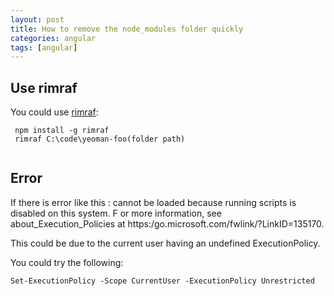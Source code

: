 ```yaml
---
layout: post
title: How to remove the node_modules folder quickly
categories: angular
tags: [angular]
---
```


## Use rimraf
You could use [rimraf](https://github.com/isaacs/rimraf):
```
 npm install -g rimraf
 rimraf C:\code\yeoman-foo(folder path)
 
 ```

## Error

If there is error like this : cannot be loaded because running scripts is disabled on this system. F or more information, see about_Execution_Policies at https:/go.microsoft.com/fwlink/?LinkID=135170.

This could be due to the current user having an undefined ExecutionPolicy.

You could try the following:

```
Set-ExecutionPolicy -Scope CurrentUser -ExecutionPolicy Unrestricted
```